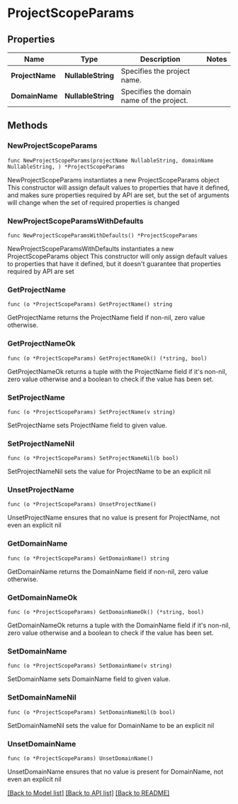 # ProjectScopeParams

## Properties

Name | Type | Description | Notes
------------ | ------------- | ------------- | -------------
**ProjectName** | **NullableString** | Specifies the project name. | 
**DomainName** | **NullableString** | Specifies the domain name of the project. | 

## Methods

### NewProjectScopeParams

`func NewProjectScopeParams(projectName NullableString, domainName NullableString, ) *ProjectScopeParams`

NewProjectScopeParams instantiates a new ProjectScopeParams object
This constructor will assign default values to properties that have it defined,
and makes sure properties required by API are set, but the set of arguments
will change when the set of required properties is changed

### NewProjectScopeParamsWithDefaults

`func NewProjectScopeParamsWithDefaults() *ProjectScopeParams`

NewProjectScopeParamsWithDefaults instantiates a new ProjectScopeParams object
This constructor will only assign default values to properties that have it defined,
but it doesn't guarantee that properties required by API are set

### GetProjectName

`func (o *ProjectScopeParams) GetProjectName() string`

GetProjectName returns the ProjectName field if non-nil, zero value otherwise.

### GetProjectNameOk

`func (o *ProjectScopeParams) GetProjectNameOk() (*string, bool)`

GetProjectNameOk returns a tuple with the ProjectName field if it's non-nil, zero value otherwise
and a boolean to check if the value has been set.

### SetProjectName

`func (o *ProjectScopeParams) SetProjectName(v string)`

SetProjectName sets ProjectName field to given value.


### SetProjectNameNil

`func (o *ProjectScopeParams) SetProjectNameNil(b bool)`

 SetProjectNameNil sets the value for ProjectName to be an explicit nil

### UnsetProjectName
`func (o *ProjectScopeParams) UnsetProjectName()`

UnsetProjectName ensures that no value is present for ProjectName, not even an explicit nil
### GetDomainName

`func (o *ProjectScopeParams) GetDomainName() string`

GetDomainName returns the DomainName field if non-nil, zero value otherwise.

### GetDomainNameOk

`func (o *ProjectScopeParams) GetDomainNameOk() (*string, bool)`

GetDomainNameOk returns a tuple with the DomainName field if it's non-nil, zero value otherwise
and a boolean to check if the value has been set.

### SetDomainName

`func (o *ProjectScopeParams) SetDomainName(v string)`

SetDomainName sets DomainName field to given value.


### SetDomainNameNil

`func (o *ProjectScopeParams) SetDomainNameNil(b bool)`

 SetDomainNameNil sets the value for DomainName to be an explicit nil

### UnsetDomainName
`func (o *ProjectScopeParams) UnsetDomainName()`

UnsetDomainName ensures that no value is present for DomainName, not even an explicit nil

[[Back to Model list]](../README.md#documentation-for-models) [[Back to API list]](../README.md#documentation-for-api-endpoints) [[Back to README]](../README.md)


